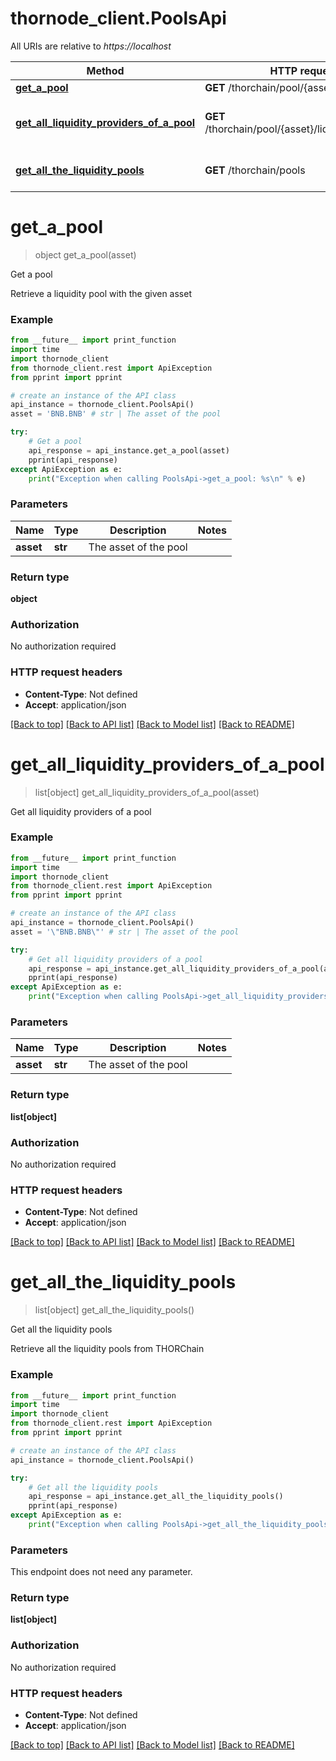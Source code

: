 # thornode_client.PoolsApi

All URIs are relative to *https://localhost*

Method | HTTP request | Description
------------- | ------------- | -------------
[**get_a_pool**](PoolsApi.md#get_a_pool) | **GET** /thorchain/pool/{asset} | Get a pool
[**get_all_liquidity_providers_of_a_pool**](PoolsApi.md#get_all_liquidity_providers_of_a_pool) | **GET** /thorchain/pool/{asset}/liquidity_providers | Get all liquidity providers of a pool
[**get_all_the_liquidity_pools**](PoolsApi.md#get_all_the_liquidity_pools) | **GET** /thorchain/pools | Get all the liquidity pools


# **get_a_pool**
> object get_a_pool(asset)

Get a pool

Retrieve a liquidity pool with the given asset

### Example
```python
from __future__ import print_function
import time
import thornode_client
from thornode_client.rest import ApiException
from pprint import pprint

# create an instance of the API class
api_instance = thornode_client.PoolsApi()
asset = 'BNB.BNB' # str | The asset of the pool

try:
    # Get a pool
    api_response = api_instance.get_a_pool(asset)
    pprint(api_response)
except ApiException as e:
    print("Exception when calling PoolsApi->get_a_pool: %s\n" % e)
```

### Parameters

Name | Type | Description  | Notes
------------- | ------------- | ------------- | -------------
 **asset** | **str**| The asset of the pool | 

### Return type

**object**

### Authorization

No authorization required

### HTTP request headers

 - **Content-Type**: Not defined
 - **Accept**: application/json

[[Back to top]](#) [[Back to API list]](../README.md#documentation-for-api-endpoints) [[Back to Model list]](../README.md#documentation-for-models) [[Back to README]](../README.md)

# **get_all_liquidity_providers_of_a_pool**
> list[object] get_all_liquidity_providers_of_a_pool(asset)

Get all liquidity providers of a pool



### Example
```python
from __future__ import print_function
import time
import thornode_client
from thornode_client.rest import ApiException
from pprint import pprint

# create an instance of the API class
api_instance = thornode_client.PoolsApi()
asset = '\"BNB.BNB\"' # str | The asset of the pool

try:
    # Get all liquidity providers of a pool
    api_response = api_instance.get_all_liquidity_providers_of_a_pool(asset)
    pprint(api_response)
except ApiException as e:
    print("Exception when calling PoolsApi->get_all_liquidity_providers_of_a_pool: %s\n" % e)
```

### Parameters

Name | Type | Description  | Notes
------------- | ------------- | ------------- | -------------
 **asset** | **str**| The asset of the pool | 

### Return type

**list[object]**

### Authorization

No authorization required

### HTTP request headers

 - **Content-Type**: Not defined
 - **Accept**: application/json

[[Back to top]](#) [[Back to API list]](../README.md#documentation-for-api-endpoints) [[Back to Model list]](../README.md#documentation-for-models) [[Back to README]](../README.md)

# **get_all_the_liquidity_pools**
> list[object] get_all_the_liquidity_pools()

Get all the liquidity pools

Retrieve all the liquidity pools from THORChain

### Example
```python
from __future__ import print_function
import time
import thornode_client
from thornode_client.rest import ApiException
from pprint import pprint

# create an instance of the API class
api_instance = thornode_client.PoolsApi()

try:
    # Get all the liquidity pools
    api_response = api_instance.get_all_the_liquidity_pools()
    pprint(api_response)
except ApiException as e:
    print("Exception when calling PoolsApi->get_all_the_liquidity_pools: %s\n" % e)
```

### Parameters
This endpoint does not need any parameter.

### Return type

**list[object]**

### Authorization

No authorization required

### HTTP request headers

 - **Content-Type**: Not defined
 - **Accept**: application/json

[[Back to top]](#) [[Back to API list]](../README.md#documentation-for-api-endpoints) [[Back to Model list]](../README.md#documentation-for-models) [[Back to README]](../README.md)

